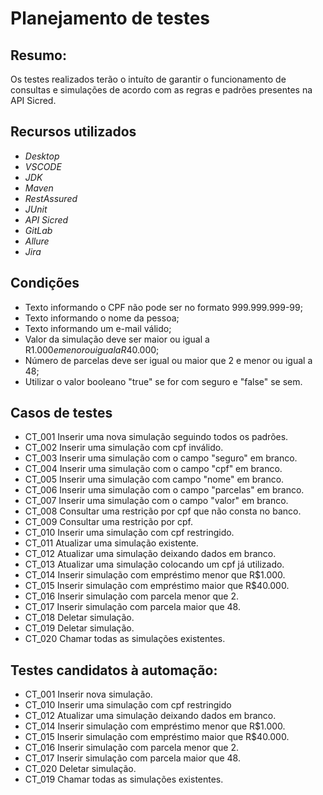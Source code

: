 # Planejamento de testes   

## Resumo: 
   Os testes realizados terão o intuíto de garantir o funcionamento de consultas e simulações de acordo com as regras e padrões presentes na API Sicred.

## Recursos utilizados 
-  *Desktop*
-  *VSCODE*
-  *JDK*
-  *Maven* 
-  *RestAssured*
-  *JUnit*
-  *API Sicred*
-  *GitLab*
-  *Allure*
-  *Jira*

## Condições

- Texto informando o CPF não pode ser no formato 999.999.999-99;
- Texto informando o nome da pessoa;
- Texto informando um e-mail válido;
- Valor da simulação deve ser maior ou igual a R$1.000 e menor ou igual a R$40.000;
- Número de parcelas deve ser igual ou maior que 2 e menor ou igual a 48;
- Utilizar o valor booleano "true" se for com seguro e "false" se sem.


## Casos de testes 

-  CT_001 Inserir uma nova simulação seguindo todos os padrões.
- 	CT_002 Inserir uma simulação com cpf inválido.
- 	CT_003 Inserir uma simulação com o campo "seguro" em branco.
-	CT_004 Inserir uma simulação com o campo "cpf" em branco.
-	CT_005 Inserir uma simulação com campo "nome" em branco.
-	CT_006 Inserir uma simulação com o campo "parcelas" em branco.
-	CT_007 Inserir uma simulação com o campo "valor" em branco.
-	CT_008 Consultar uma restrição por cpf que não consta no banco.
-	CT_009 Consultar uma restrição por cpf.
-	CT_010 Inserir uma simulação com cpf restringido.
-  CT_011 Atualizar uma simulação existente.
-	CT_012 Atualizar uma simulação deixando dados em branco.
-  CT_013 Atualizar uma simulação colocando um cpf já utilizado.
-  CT_014 Inserir simulação com empréstimo menor que R$1.000.
-  CT_015 Inserir simulação com empréstimo maior que R$40.000.
-	CT_016 Inserir simulação com parcela menor que 2.
-	CT_017 Inserir simulação com parcela maior que 48.
-	CT_018 Deletar simulação.
-	CT_019 Deletar simulação.
-	CT_020 Chamar todas as simulações existentes.


## Testes candidatos à automação:
-  CT_001  Inserir nova simulação.
-  CT_010 Inserir uma simulação com cpf restringido
-  CT_012 Atualizar uma simulação deixando dados em branco.
-  CT_014 Inserir simulação com empréstimo menor que R$1.000.
-  CT_015 Inserir simulação com empréstimo maior que R$40.000.
-  CT_016 Inserir simulação com parcela menor que 2.
-  CT_017 Inserir simulação com parcela maior que 48.
-  CT_020 Deletar simulação. 
-  CT_019 Chamar todas as simulações existentes.